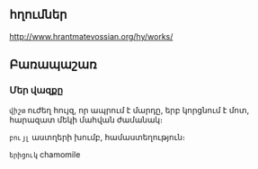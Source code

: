## հղումներ

http://www.hrantmatevossian.org/hy/works/

## Բառապաշառ

### Մեր վազքը

`վիշտ` ուժեղ հույզ, որ ապրում է մարդը, երբ կորցնում է մոտ, հարազատ մեկի մահվան ժամանակ։

`բույլ` աստղերի խումբ, համաստեղություն։

`երիցուկ` chamomile
